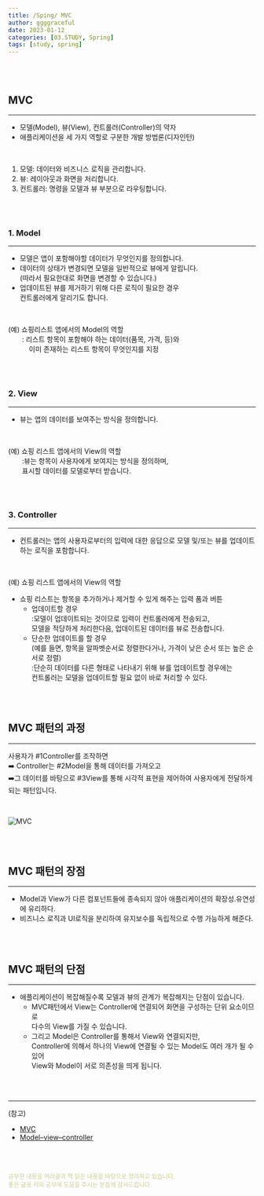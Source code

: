 ```yaml
---
title: /Sping/ MVC
author: ggggraceful
date: 2023-01-12
categories: [03.STUDY, Spring]
tags: [study, spring]
---
```


<br/>
<br/>

## MVC

---

- ️모델(Model), 뷰(View), 컨트롤러(Controller)의 약자
- 애플리케이션을 세 가지 역할로 구분한 개발 방법론(디자인턴)

<br/>

1. 모델: 데이터와 비즈니스 로직을 관리합니다.
2. 뷰: 레이아웃과 화면을 처리합니다.
3. 컨트롤러: 명령을 모델과 뷰 부분으로 라우팅합니다.

<br/>
<br/>

###  1. Model

---

- 모델은 앱이 포함해야할 데이터가 무엇인지를 정의합니다. 
- 데이터의 상태가 변경되면 모델을 일반적으로 뷰에게 알립니다.  
  (따라서 필요한대로 화면을 변경할 수 있습니다.)
- 업데이트된 뷰를 제거하기 위해 다른 로직이 필요한 경우  
  컨트롤러에게 알리기도 합니다.

<br/>

(예) 쇼핑리스트 앱에서의 Model의 역할  
　　: 리스트 항목이 포함해야 하는 데이터(품목, 가격, 등)와  
　　　이미 존재하는 리스트 항목이 무엇인지를 지정

<br/>
<br/>

### 2. View

---

- 뷰는 앱의 데이터를 보여주는 방식을 정의합니다.

<br/>

(예) 쇼핑 리스트 앱에서의 View의 역할  
　　:뷰는 항목이 사용자에게 보여지는 방식을 정의하며,  
　　표시할 데이터를 모델로부터 받습니다.

<br/>
<br/>

### 3. Controller

---

- 컨트롤러는 앱의 사용자로부터의 입력에 대한 응답으로 모델 및/또는 뷰를 업데이트하는 로직을 포함합니다.

<br/>

(예) 쇼핑 리스트 앱에서의 View의 역할
  - 쇼핑 리스트는 항목을 추가하거나 제거할 수 있게 해주는 입력 폼과 버튼
    - 업데이트할 경우  
      :모델이 업데이트되는 것이므로 입력이 컨트롤러에게 전송되고,  
       모델을 적당하게 처리한다음, 업데이트된 데이터를 뷰로 전송합니다.
    - 단순한 업데이트를 할 경우  
      (예를 들면, 항목을 알파벳순서로 정렬한다거나, 가격이 낮은 순서 또는 높은 순서로 정렬)  
      :단순히 데이터를 다른 형태로 나타내기 위해 뷰를 업데이트할 경우에는  
        컨트롤러는 모델을 업데이트할 필요 없이 바로 처리할 수 있다.
    

<br/>
<br/>

## MVC 패턴의 과정

---

사용자가 #1Controller를 조작하면  
➡️ Controller는 #2Model을 통해 데이터를 가져오고  
➡️그 데이터를 바탕으로 #3View를 통해 시각적 표현을 제어하여 사용자에게 전달하게 되는 패턴입니다.

<br/>

![MVC](https://user-images.githubusercontent.com/109974940/212309281-531784df-cd81-4710-99a7-08d564dca308.png)


<br/>
<br/>

## MVC 패턴의 장점
---

- Model과 View가 다른 컴포넌트들에 종속되지 않아 애플리케이션의 확장성.유연성에 유리하다.
- 비즈니스 로직과 UI로직을 분리하여 유지보수를 독립적으로 수행 가능하게 해준다.

<br/>
<br/>

## MVC 패턴의 단점

---

- 애플리케이션이 복잡해질수록 모델과 뷰의 관계가 복잡해지는 단점이 있습니다.  
  - MVC패턴에서 View는 Controller에 연결되어 화면을 구성하는 단위 요소이므로  
    다수의 View를 가질 수 있습니다.  
  - 그리고 Model은 Controller를 통해서 View와 연결되지만,  
    Controller에 의해서 하나의 View에 연결될 수 있는 Model도 여러 개가 될 수 있어  
    View와 Model이 서로 의존성을 띄게 됩니다.  

<br/>
<br/>

---

(참고)

- [MVC](https://developer.mozilla.org/ko/docs/Glossary/MVC#%EB%AA%A8%EB%8D%B8_%EB%B7%B0_%EC%BB%A8%ED%8A%B8%EB%A1%A4%EB%9F%AC_%EC%98%88%EC%8B%9C)
- [Model–view–controller](https://ko.wikipedia.org/wiki/%EB%AA%A8%EB%8D%B8-%EB%B7%B0-%EC%BB%A8%ED%8A%B8%EB%A1%A4%EB%9F%AC)

<br/>
<br/>

<span style="font-size: 12px; color:  #cbce91"> 공부한 내용을 여러글과 책 읽은 내용을 바탕으로 정리하고 있습니다.</span>  
<span style="font-size: 12px; color:  #cbce91"> 좋은 글로 저의 공부에 도움을 주시는 분들께 감사드립니다. </span>

<!--

❤️면접예상질문 ❤️

-->
